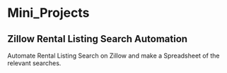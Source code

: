 # Mini_Projects

## Zillow Rental Listing Search Automation
Automate Rental Listing Search on Zillow and make a Spreadsheet of the relevant searches.
